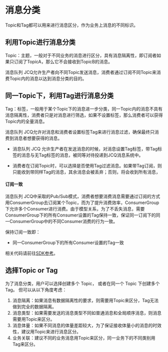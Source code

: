 # 消息分类
Topic和Tag都可以用来进行消息区分，作为业务上消息的不同标识。

## 利用Topic进行消息分类

Topic：主题，一般对于不同业务的消息进行区分，具有消息隔离性，即订阅者如果只订阅了TopicA，那么它不会接收到TopicB的消息。

消息队列 JCQ允许生产者向不同Topic发送消息，消费者通过订阅不同Topic来消费Topic内的消息以达到消息分类的目的。

## 同一Topic下，利用Tag进行消息分类

Tag：标签，一般用于某个Topic下的消息进一步分类，同一Topic内的消息不具有消息隔离性，消费者只是对消息进行筛选，如果不设置标签，那么消费者可以获得Topic内的全量消息。

消息队列 JCQ允许对消息和消费者设置标签Tag来进行消息过滤，确保最终只消费到消息者想要获得的消息。

- 消息队列 JCQ 允许生产者在发送消息的时候，对消息设置Tag标签，带Tag标签的消息与无Tag标签的消息，被同等对待投递到JCQ消息系统中。

- 消费者在订阅Topic时，可以选择是否使用Tag过滤消息。如果带Tag订阅，则只能收到带同样Tag的消息，其余消息会被丢弃；否则，将会收到所有消息，


#### 订阅一致

消息队列 JCQ中采取的Pub/Sub模式，消费者想要消费消息需要通过订阅的方式用ConsumerGroup去订阅某个Topic，而为了提升消费效率，ConsumerGroup下允许多个Consumer进行消费。由于模型关系，为了不丢失消息，需要ConsumerGroup下的所有Consumer设置的Tag保持一致，保证同一订阅下的同一ConsumerGroup中的不同Consumer消费的行为一致。

保持订阅一致即：
- 同一ConsumerGroup下的所有Consumer设置的Tag一致

相关代码请前往[SDK参考](https://docs.jdcloud.com/cn/message-queue/produce-standard-message)。


## 选择Topic or Tag

为了消息分类，用户可以选择创建多个 Topic， 或者在同一个 Topic 下创建多个 Tag。 但可以从以下角度考虑：

1. 消息隔离：如果消息有数据隔离性的要求，则需要用Topic来区分，Tag无法做到完全的数据隔离。
2. 消息类型：如果需要发送的消息类型不同如普通消息和全局顺序消息，则消息需要用Topic来区分。
3. 消息体量：如果不同消息的体量差距较大，为了保证接收体量小的消息的时效性，建议用Topic来进行消息区分。
4. 业务关联：建议不同的业务消息用Topic来区分，同一业务下的不同类别用Tag来区分。





